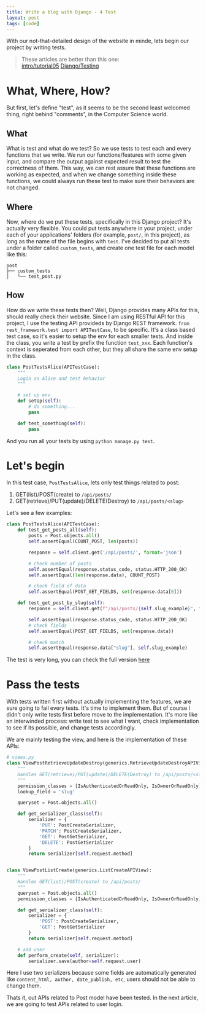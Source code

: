 ```yaml
---
title: Write a blog with Django - 4 Test
layout: post
tags: [code]
---
```


With our not-that-detailed design of the website in minde, lets begin our project by writing tests.

> These articles are better than this one:  
> [ intro/tutorial05](https://docs.djangoproject.com/en/2.2/intro/tutorial05/) 
> [ Django/Testing](https://developer.mozilla.org/en-US/docs/Learn/Server-side/Django/Testing)

# What, Where, How?

But first, let's define "test", as it seems to be the second least welcomed thing, right behind "comments", in the Computer Science world.

## What

What is test and what do we test? So we use tests to test each and every functions that we write. We run our functions/features with some given input, and compare the output against expected result to test the correctness of them. This way, we can rest assure that these functions are working as expected, and when we change something inside these functions, we could always run these test to make sure their behaviors are not changed.

## Where

Now, where do we put these tests, specifically in this Django project? It's actually very flexible. You could put tests anywhere in your project, under each of your applications' folders (for example, `post/`, in this project), as long as the name of the file begins with `test`. I've decided to put all tests under a folder called `custom_tests`, and create one test file for each model like this:

```
post
├── custom_tests
│   └── test_post.py
```

## How

How do we write these tests then? Well, Django provides many APIs for this, should really check their website. Since I am using RESTful API for this project, I use the testing API provideds by Django REST framework. `from rest_framework.test import APITestCase`, to be specific. It's a class based test case, so it's easier to setup the env for each smaller tests. And inside the class, you write a test by prefix the function `test_xxx`. Each function's context is seperated from each other, but they all share the same env setup in the class.

```python
class PostTestsAlice(APITestCase):
    """
    Login as Alice and test behavior
    """

    # set up env
    def setUp(self):
        # do something...
        pass

    def test_something(self):
        pass
```

And you run all your tests by using `python manage.py test`.

# Let's begin

In this test case, `PostTestsAlice`, lets only test things related to post:

1. GET(list)/POST(create) to `/api/posts/`
2. GET(retrieve)/PUT(update)/DELETE(Destroy) to `/api/posts/<slug>`

Let's see a few examples:

```python
class PostTestsAlice(APITestCase):
    def test_get_posts_all(self):
        posts = Post.objects.all()
        self.assertEqual(COUNT_POST, len(posts))

        response = self.client.get('/api/posts/', format='json')

        # check number of posts
        self.assertEqual(response.status_code, status.HTTP_200_OK)
        self.assertEqual(len(response.data), COUNT_POST)

        # check field of data
        self.assertEqual(POST_GET_FIELDS, set(response.data[0]))

    def test_get_post_by_slug(self):
        response = self.client.get(f"/api/posts/{self.slug_example}", format="json")

        self.assertEqual(response.status_code, status.HTTP_200_OK)
        # check fields
        self.assertEqual(POST_GET_FIELDS, set(response.data))

        # check match
        self.assertEqual(response.data["slug"], self.slug_example)
```

The test is very long, you can check the full version [here](https://github.com/asvrada/blog-django/blob/master/post/custom_tests/test_post.py)

# Pass the tests

With tests written first without actually implementing the features, we are sure going to fail every tests. It's time to implement them. But of course I didn't only write tests first before move to the implementation. It's more like an interwinded process: write test to see what I want, check implementation to see if its possible, and change tests accordingly. 

We are mainly testing the view, and here is the implementation of these APIs:

```python
# views.py
class ViewPostRetrieveUpdateDestroy(generics.RetrieveUpdateDestroyAPIView):
    """
    Handles GET(retrieve)/PUT(update)/DELETE(Destroy) to /api/posts/<slug>
    """
    permission_classes = [IsAuthenticatedOrReadOnly, IsOwnerOrReadOnly]
    lookup_field = 'slug'

    queryset = Post.objects.all()

    def get_serializer_class(self):
        serializer = {
            'PUT': PostCreateSerializer,
            'PATCH': PostCreateSerializer,
            'GET': PostGetSerializer,
            'DELETE': PostGetSerializer
        }
        return serializer[self.request.method]


class ViewPostListCreate(generics.ListCreateAPIView):
    """
    Handles GET(list)/POST(create) to /api/posts/
    """
    queryset = Post.objects.all()
    permission_classes = [IsAuthenticatedOrReadOnly, IsOwnerOrReadOnly]

    def get_serializer_class(self):
        serializer = {
            'POST': PostCreateSerializer,
            'GET': PostGetSerializer
        }
        return serializer[self.request.method]

    # add user
    def perform_create(self, serializer):
        serializer.save(author=self.request.user)

```

Here I use two serializers because some fields are automatically generated like `content_html, author, date_publish, etc`, users should not be able to change them.

Thats it, out APIs related to Post model have been tested. In the next article, we are going to test APIs related to user login.
